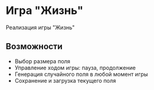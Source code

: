 <h1>Игра "Жизнь"</h1>
  <p>Реализация игры "Жизнь"</p>
<h2>Возможности</h2>
  <ul>
    <li>Выбор размера поля</li>
    <li>Управление ходом игры: пауза, продолжение</li>
    <li>Генерация случайного поля в любой момент игры</li>
    <li>Сохранение и загрузка текущего поля</li>
  </ul>
